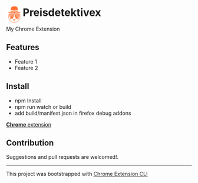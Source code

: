 # <img src="public/icons/icon_48.png" width="45" align="left"> Preisdetektivex

My Chrome Extension

## Features

- Feature 1
- Feature 2

## Install

- npm Install
- npm run watch or build
- add build/manifest.json in firefox debug addons

[**Chrome** extension]()

## Contribution

Suggestions and pull requests are welcomed!.

---

This project was bootstrapped with [Chrome Extension CLI](https://github.com/dutiyesh/chrome-extension-cli)

